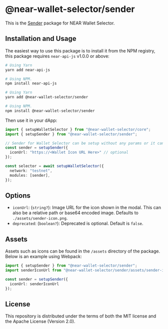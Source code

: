 # @near-wallet-selector/sender

This is the [Sender](https://chrome.google.com/webstore/detail/sender-wallet/epapihdplajcdnnkdeiahlgigofloibg) package for NEAR Wallet Selector.

## Installation and Usage

The easiest way to use this package is to install it from the NPM registry, this package requires `near-api-js` v1.0.0 or above:

```bash
# Using Yarn
yarn add near-api-js

# Using NPM.
npm install near-api-js
```
```bash
# Using Yarn
yarn add @near-wallet-selector/sender

# Using NPM.
npm install @near-wallet-selector/sender
```

Then use it in your dApp:

```ts
import { setupWalletSelector } from "@near-wallet-selector/core";
import { setupSender } from "@near-wallet-selector/sender";

// Sender for Wallet Selector can be setup without any params or it can take few optional params, see options below.
const sender = setupSender({
  iconUrl: "https://<Wallet Icon URL Here>" // optional
});

const selector = await setupWalletSelector({
  network: "testnet",
  modules: [sender],
});
```

## Options

- `iconUrl`: (`string?`): Image URL for the icon shown in the modal. This can also be a relative path or base64 encoded image. Defaults to `./assets/sender-icon.png`.
- `deprecated`: (`boolean?`): Deprecated is optional. Default is `false`.

## Assets

Assets such as icons can be found in the `/assets` directory of the package. Below is an example using Webpack:

```ts
import { setupSender } from "@near-wallet-selector/sender";
import senderIconUrl from "@near-wallet-selector/sender/assets/sender-icon.png";

const sender = setupSender({
  iconUrl: senderIconUrl
});
```

## License

This repository is distributed under the terms of both the MIT license and the Apache License (Version 2.0).
